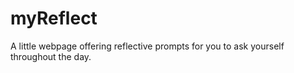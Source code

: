 # myReflect
A little webpage offering reflective prompts for you to ask yourself throughout the day. 
